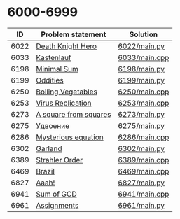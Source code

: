 # 6000-6999

| ID   | Problem statement                                                 | Solution                       |
|------|-------------------------------------------------------------------|--------------------------------|
| 6022 | [Death Knight Hero](https://www.e-olymp.com/en/problems/6022)     | [6022/main.py](6022/main.py)   |
| 6033 | [Kastenlauf](https://www.e-olymp.com/en/problems/6033)            | [6033/main.cpp](6033/main.cpp) |
| 6198 | [Minimal Sum](https://www.e-olymp.com/en/problems/6198)           | [6198/main.py](6198/main.py)   |
| 6199 | [Oddities](https://www.e-olymp.com/en/problems/6199)              | [6199/main.py](6199/main.py)   |
| 6250 | [Boiling Vegetables](https://www.e-olymp.com/en/problems/6250)    | [6250/main.cpp](6250/main.cpp) |
| 6253 | [Virus Replication](https://www.e-olymp.com/en/problems/6253)     | [6253/main.cpp](6253/main.cpp) |
| 6273 | [A square from squares](https://www.e-olymp.com/en/problems/6273) | [6273/main.py](6273/main.py)   |
| 6275 | [Удвоение](https://www.e-olymp.com/en/problems/6275)              | [6275/main.py](6275/main.py)   |
| 6286 | [Mysterious equation](https://www.e-olymp.com/en/problems/6286)   | [6286/main.cpp](6286/main.cpp) |
| 6302 | [Garland](https://www.e-olymp.com/en/problems/6302)               | [6302/main.py](6302/main.py)   |
| 6389 | [Strahler Order](https://www.e-olymp.com/en/problems/6389)        | [6389/main.cpp](6389/main.cpp) |
| 6469 | [Brazil](https://www.e-olymp.com/ru/problems/6469)                | [6469/main.cpp](6469/main.cpp) |
| 6827 | [Aaah!](https://www.e-olymp.com/en/problems/6827)                 | [6827/main.py](6827/main.py)   |
| 6941 | [Sum of GCD](https://www.e-olymp.com/en/problems/6941)            | [6941/main.cpp](6941/main.cpp) |
| 6961 | [Assignments](https://www.e-olymp.com/en/problems/6961)           | [6961/main.py](6961/main.py)   |

